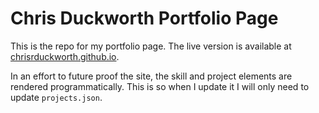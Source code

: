 # Chris Duckworth Portfolio Page

This is the repo for my portfolio page. The live version is available at [chrisrduckworth.github.io](chrisrduckworth.github.io).

In an effort to future proof the site, the skill and project elements are rendered programmatically. This is so when I update it I will only need to update `projects.json`.

